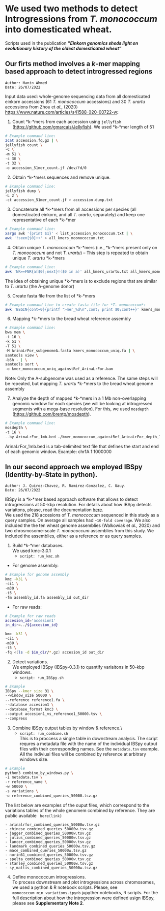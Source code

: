 
# We used two methods to detect Introgressions from *T. monococcum* into domesticated wheat.

Scripts used in the publication ***"Einkorn genomics sheds light on evolutionary history of the oldest domesticated wheat"***

## Our firts method involves a _k_-mer mapping based approach to detect introgressed regions
```
Author: Hanin Ahmed
Date: 26/07/2022
```
Input data used: whole-genome sequencing data from all domesticated einkorn accessions (61 *T. monococcum* accessions) and 30 *T. urartu* accessions from Zhou et *al.,* (2020) https://www.nature.com/articles/s41588-020-00722-w: 


1.	Count *k-*mers from each accession using ```jellyfish``` (https://github.com/gmarcais/Jellyfish).
We used *k-*mer length of 51

```sh
# Example command line:
zcat accession.fq.gz | \
jellyfish count \
-C \
-m 51 \
-s 3G \
-t 32 \
-o accession_51mer_count.jf /dev/fd/0
```

2.	Obtain *k-*mers sequences and remove unique.

```sh
# Example command line: 
jellyfish dump \
-L 2 \
-ct accession_51mer_count.jf > accession.dump.txt
```

3.	Concatenate all *k-*mers from all accessions per species (all domesticated einkorn, and all *T. urartu*, separately) and keep one representative of each *k-*mer

```sh
# Example command line: 
xargs awk '{print $1}' < list_accession_monococcum.txt | \
awk '!seen[$0]++' > all_kmers_moonococcum.txt
```

4.	Obtain unique *T. monococcum* *k-*mers (i.e., *k-*mers present only on *T. monococcum* and not *T. urartu*)  – This step is repeated to obtain unique *T. urartu* *k-*mers

```sh
# Example command line: 
awk 'NR==FNR{a[$0];next}!($0 in a)' all_kmers_urartu.txt all_kmers_monococcum.txt > kmers_monococcum_uniq.txt
```
The idea of obtaining unique *k-*mers is to exclude regions that are similar to *T. urartu* (the A-genome donor) 

5.	Create fasta file from the list of *k-*mers

```sh
# Example command line to create fasta file for *T. monococcum*:
awk 'BEGIN{cont=0}{printf ">mer_%d\n",cont; print $0;cont++}' kmers_monococcum_uniq.txt > kmers_monococcum_uniq.fa
```

6.	Mapping *k-*mers to the bread wheat reference assembly
```sh
# Example command line:
bwa mem \
-t 16 \
-k 51 \
-T 51 \
-M ArinaLrFor_subgenomeA.fasta kmers_monococcum_uniq.fa | \
samtools view \
-bSh - | \
samtools sort \
-o kmer_monococcum_uniq_againstRef_ArinaLrFor.bam 
```
Note: Only the A-subgenome was used as a reference. The same steps will be repeated, but mapping *T. urartu* *k-*mers to the bread wheat genome assembly

7.	Analyze the depth of mapped *k-*mers in a 1 Mb non-overlapping genomic window for each species (we will be looking at introgressed segments with a mega-base resolution). For this, we used ```mosdepth``` (https://github.com/brentp/mosdepth).

```sh
# Example command line:
mosdepth \
-t 16 \
--by ArinaLrFor_1mb.bed ./kmer_monococcum_againstRef_ArinaLrFor_depth_1Mb kmer_monococcum_uniq_againstRef_ArinaLrFor.bam
```
ArinaLrFor_1mb.bed is a tab-delimited text file that defines the start and end of each genomic window.
Example:
chr1A	1	1000000


## In our second approach we employed IBSpy (Identity-by-State in python).
```
Author: J. Quiroz-Chavez, R. Ramirez-Gonzalez, C. Uauy.
Date: 26/07/2022
```

IBSpy is a *k-*mer based approach software that allows to detect introgressions at 50-kbp resolution. For details about how IBSpy detects variaitons, please, read the documentation [here](https://github.com/Uauy-Lab/IBSpy).\
We used the 218 accesions of *T. monococcum* sequenced in this study as a query samples. On average all samples had ```~10-fold coverage```. We also included the the ten wheat genome assemblies (Walkowiak et *al.,* 2020) and two chrosmosome-scale *T. monococcum* assemblies from this study. We included the assemblies, either as a reference or as query samples.


1. Build *k-*mer databases.\
We used kmc-3.0.1
	* ```script: run_kmc.sh```
- For genome assembly:

```sh
# Example for genome assembly
kmc -k31 \
-ci1 \
-m30 \
-t5 \
-fm assembly_id.fa assembly_id out_dir
```
- For raw reads:
```sh
# Example for raw reads
accesion_id='accesion1'
in_dir=../${accesion_id}

kmc -k31 \
-ci1 \
-m30 \
-t5 \
-fq <(ls -d $in_dir/*.gz) accesion_id out_dir
```

2. Detect variations.\
We employed IBSpy (IBSpy-0.3.1) to quantify variaitons in 50-kbp windows.
	* ``` script: run_IBSpy.sh ```

```sh
# Example
IBSpy --kmer_size 31 \
--window_size 50000 \
--reference reference1.fa \
--database accesion1 \
--database_format kmc3 \
--output accesion1_vs_reference1_50000.tsv \
--compress
```

3. Combine IBSpy output tables by window & reference.\
	* ```script: run_combine.sh```\
	This is to proccess a single table in downstream analysis. The script requres a metadata file with the name of the individual IBSpy output files with their corresponding names. See the ```metadata.tsv``` example. All the  indiviual files will be combined by reference at arbitrary windows size.

```sh
# Example
python3 combine_by_windows.py \
-i metadata.tsv \
-r reference_name \
-w 50000 \
-s variations \
-o reference_combined_queries_50000.tsv.gz
```

The list below are examples of the ouput files, which  correspond to the variations tables of the whole genomem combined by reference. They are public available ``` here(link)```

	- arinalrfor_combined_queries_50000w.tsv.gz
	- chinese_combined_queries_50000w.tsv.gz
	- jagger_combined_queries_50000w.tsv.gz
	- julius_combined_queries_50000w.tsv.gz
	- lancer_combined_queries_50000w.tsv.gz
	- landmark_combined_queries_50000w.tsv.gz
	- mace_combined_queries_50000w.tsv.gz
	- norin61_combined_queries_50000w.tsv.gz
	- spelta_combined_queries_50000w.tsv.gz
	- stanley_combined_queries_50000w.tsv.gz
	- sy_mattis_combined_queries_50000w.tsv.gz

4. Define monococcum introgressions.\
To process downstream and plot introgressions across chromosomes, we used a python & R notebook scripts. Please, see ``` monococcum_min_variations.ipynb ``` jupyther notebooks, R scripts. For the full description about how the introgression were defined usign IBSpy, please see **Supplementary Note 2**.


